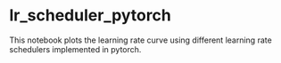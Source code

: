 # lr_scheduler_pytorch
This notebook plots the learning rate curve using different learning rate schedulers implemented in pytorch.
